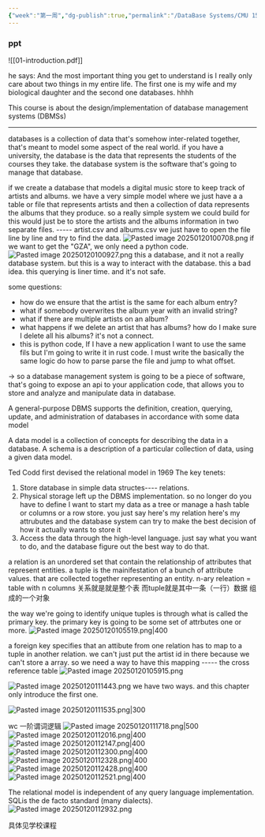 ```yaml
---
{"week":"第一周","dg-publish":true,"permalink":"/DataBase Systems/CMU 15-445：Database Systems/Lecture 01 Course Intro & Relational Model/","dgPassFrontmatter":true,"noteIcon":"","created":"2025-01-20T09:31:02.481+08:00","updated":"2025-03-30T15:16:58.050+08:00"}
---
```



### ppt
![[01-introduction.pdf]]

he says:
And the most important thing you get to understand is I really only care about two things in my entire life. The first one is my wife and my biological daughter and the second one databases.
hhhh

This course is about the design/implementation of database management systems (DBMSs)

---

databases is a collection of data that's somehow inter-related together, that's meant to model some aspect of the real world.
if you have a university,
the database is the data that represents the students of the courses they take.
the database system is the software that's going to manage that database.

if we create a database that models a digital music store to keep track of artists and albums. we have a very simple model where we just have a a table or file that represents artists and then a collection of data represents the albums that they produce.
so a really simple system we could build for this would just be to store the artists and the albums information in two separate files.  -----   artist.csv  and  albums.csv
we just have to open the file line by line and try to find the data.
![Pasted image 20250120100708.png](/img/user/accessory/Pasted%20image%2020250120100708.png)
if we want to get the "GZA", we only need a python code.
![Pasted image 20250120100927.png](/img/user/accessory/Pasted%20image%2020250120100927.png)
this a database, and it not a really database system. but this is a way to interact with the database.
this a bad idea.
this querying is liner time.
and it's not safe.

some questions:
- how do we ensure that the artist is the same for each album entry?
- what if somebody overwrites the album year with an invalid string?
- what if there are multiple artists on an album?
- what happens if we delete an artist that has albums?  how do I make sure I delete all his albums? it's not a connect.
- this is python code, If I have a new application I want to use the same fils but I'm going to write it in rust code. I must write the basically the same logic do how to parse parse the file and jump to what offset.

-> so a database management system is going to be a piece of software, that's going to expose an api to your application code, that allows you to store and analyze and manipulate data in database.

A general-purpose DBMS supports the definition, creation, querying, update, and administration of databases in accordance with some data model

A data model is a collection of concepts for describing the data in a database. 
A schema is a description of a particular collection of data, using a given data model.

Ted Codd first devised the relational model in 1969
The key tenets:
1. Store database in simple data structes---- relations.
2. Physical storage left up the DBMS implementation.
	so no longer do you have to define I want to start my data as a tree or manage a hash table or columns or a row store. you just say here's my relation here's my attrubutes and the database system can try to make the best decision of how it actually wants to store it 
3. Access the data through the high-level language. just say what you want to do, and the database figure out the best way to do that.

a relation is an unordered set that contain the relationship of attributes that represent entities.
a tuple is the mainifestation of a bunch of attribute values. that are collected together representing an entity.
n-ary releation = table with n columns
关系就是就是整个表 
而tuple就是其中一条（一行）数据  组成的一个对象

the way we're going to identify unique tuples is through what is called the primary key.
the primary key is going to be some set of attrbutes one or more.
![Pasted image 20250120105519.png|400](/img/user/accessory/Pasted%20image%2020250120105519.png)

a foreign key specifies that an attibute from one relation has to map to a tuple in another relation.
we can't just put the artist id in there because we can't store a array.
so we need a way to have this mapping -----  the cross reference table
![Pasted image 20250120105915.png](/img/user/accessory/Pasted%20image%2020250120105915.png)

![Pasted image 20250120111443.png](/img/user/accessory/Pasted%20image%2020250120111443.png)
we have two ways.
and this chapter only introduce the first one.

![Pasted image 20250120111535.png|300](/img/user/accessory/Pasted%20image%2020250120111535.png)

wc 一阶谓词逻辑
![Pasted image 20250120111718.png|500](/img/user/accessory/Pasted%20image%2020250120111718.png)
![Pasted image 20250120112016.png|400](/img/user/accessory/Pasted%20image%2020250120112016.png)
![Pasted image 20250120112147.png|400](/img/user/accessory/Pasted%20image%2020250120112147.png)
![Pasted image 20250120112300.png|400](/img/user/accessory/Pasted%20image%2020250120112300.png)
![Pasted image 20250120112328.png|400](/img/user/accessory/Pasted%20image%2020250120112328.png)
![Pasted image 20250120112428.png|400](/img/user/accessory/Pasted%20image%2020250120112428.png)
![Pasted image 20250120112521.png|400](/img/user/accessory/Pasted%20image%2020250120112521.png)


The relational model is independent of any query language implementation.
SQLis the de facto standard (many dialects).
![Pasted image 20250120112932.png](/img/user/accessory/Pasted%20image%2020250120112932.png)

具体见学校课程